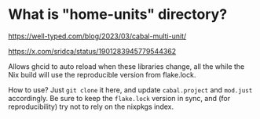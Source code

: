 # What is "home-units" directory?

https://well-typed.com/blog/2023/03/cabal-multi-unit/

https://x.com/sridca/status/1901283945779544362

Allows ghcid to auto reload when these libraries change, all the while the Nix build will use the reproducible version from flake.lock.

How to use? Just `git clone` it here, and update `cabal.project` and `mod.just` accordingly. Be sure to keep the `flake.lock` version in sync, and (for reproducibility) try not to rely on the nixpkgs index.
